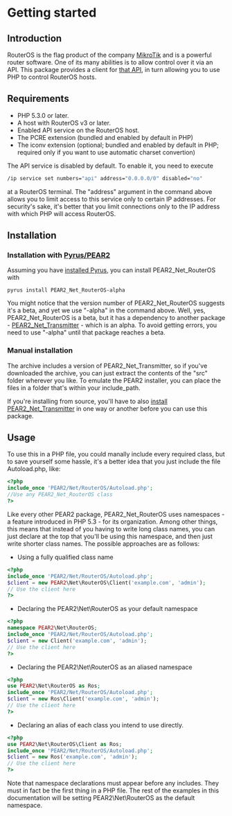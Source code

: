 # Getting started
## Introduction
RouterOS is the flag product of the company [MikroTik](http://mikrotik.com) and is a powerful router software. One of its many abilities is to allow control over it via an API. This package provides a client for [that API](http://wiki.mikrotik.com/wiki/Manual:API), in turn allowing you to use PHP to control RouterOS hosts.
## Requirements
* PHP 5.3.0 or later. 
* A host with RouterOS v3 or later. 
* Enabled API service on the RouterOS host.
* The PCRE extension (bundled and enabled by default in PHP)
* The iconv extension (optional; bundled and enabled by default in PHP; required only if you want to use automatic charset convertion)

The API service is disabled by default. To enable it, you need to execute 
```sh
/ip service set numbers="api" address="0.0.0.0/0" disabled="no"
```
at a RouterOS terminal. The "address" argument in the command above allows you to limit access to this service only to certain IP addresses. For security's sake, it's better that you limit connections only to the IP address with which PHP will access RouterOS.
## Installation
### Installation with [Pyrus/PEAR2](http://pear2.php.net/)
Assuming you have [installed Pyrus](http://pear.php.net/manual/en/installationpyrus.introduction.php), you can install PEAR2_Net_RouterOS with

`pyrus install PEAR2_Net_RouterOS-alpha`

You might notice that the version number of PEAR2_Net_RouterOS suggests it's a beta, and yet we use "-alpha" in the command above. Well, yes, PEAR2_Net_RouterOS is a beta, but it has a dependency to another package - [PEAR2_Net_Transmitter](https://github.com/boenrobot/PEAR2_Net_Transmitter) - which is an alpha. To avoid getting errors, you need to use "-alpha" until that package reaches a beta.

### Manual installation
The archive includes a version of PEAR2_Net_Transmitter, so if you've downloaded the archive, you can just extract the contents of the "src" folder wherever you like. To emulate the PEAR2 installer, you can place the files in a folder that's within your include_path.

If you're installing from source, you'll have to also [install PEAR2_Net_Transmitter](https://github.com/boenrobot/PEAR2_Net_Transmitter/wiki/Getting-started) in one way or another before you can use this package.
## Usage
To use this in a PHP file, you could manally include every required class, but to save yourself some hassle, it's a better idea that you just include the file Autoload.php, like:
```php
<?php
include_once 'PEAR2/Net/RouterOS/Autoload.php';
//Use any PEAR2_Net_RouterOS class
?>
```

Like every other PEAR2 package, PEAR2_Net_RouterOS uses namespaces - a feature introduced in PHP 5.3 - for its organization. Among other things, this means that instead of you having to write long class names, you can just declare at the top that you'll be using this namespace, and then just write shorter class names. The possible approaches are as follows:

* Using a fully qualified class name
```php
<?php
include_once 'PEAR2/Net/RouterOS/Autoload.php';
$client = new PEAR2\Net\RouterOS\Client('example.com', 'admin');
// Use the client here
?>
```
* Declaring the PEAR2\Net\RouterOS as your default namespace 
```php
<?php
namespace PEAR2\Net\RouterOS;
include_once 'PEAR2/Net/RouterOS/Autoload.php';
$client = new Client('example.com', 'admin');
// Use the client here
?>
```
* Declaring the PEAR2\Net\RouterOS as an aliased namespace 
```php
<?php
use PEAR2\Net\RouterOS as Ros;
include_once 'PEAR2/Net/RouterOS/Autoload.php';
$client = new Ros\Client('example.com', 'admin');
// Use the client here
?>
```
* Declaring an alias of each class you intend to use directly. 
```php
<?php
use PEAR2\Net\RouterOS\Client as Ros;
include_once 'PEAR2/Net/RouterOS/Autoload.php';
$client = new Ros('example.com', 'admin');
// Use the client here
?>
```
Note that namespace declarations must appear before any includes. They must in fact be the first thing in a PHP file. The rest of the examples in this documentation will be setting PEAR2\Net\RouterOS as the default namespace.
